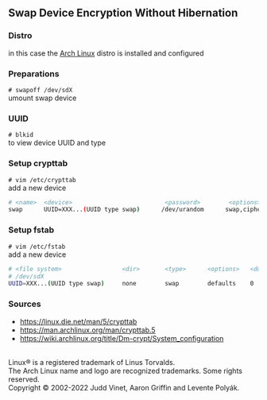 ## Swap Device Encryption Without Hibernation

### Distro
in this case the [Arch Linux](https://wiki.archlinux.org/title/Installation_guide) distro is installed and configured

### Preparations
`# swapoff /dev/sdX`  
umount swap device

### UUID
`# blkid`   
to view device UUID and type

### Setup crypttab
`# vim /etc/crypttab`  
add a new device

~~~bash
# <name>  <device>                          <password>        <options>
swap      UUID=XXX...(UUID type swap)      /dev/urandom      swap,cipher=aes-cbc-essiv:sha256,size=256
~~~

### Setup fstab
`# vim /etc/fstab`  
add a new device

~~~bash
# <file system>                 <dir>       <type>      <options>   <dump> <pass>
# /dev/sdX        
UUID=XXX...(UUID type swap)     none        swap        defaults    0       0
~~~

### Sources
- https://linux.die.net/man/5/crypttab<br>
- https://man.archlinux.org/man/crypttab.5<br>
- https://wiki.archlinux.org/title/Dm-crypt/System_configuration<br>
<br>
Linux® is a registered trademark of Linus Torvalds.<br>
The Arch Linux name and logo are recognized trademarks. Some rights reserved.<br>
Copyright © 2002-2022 Judd Vinet, Aaron Griffin and Levente Polyák.<br>
